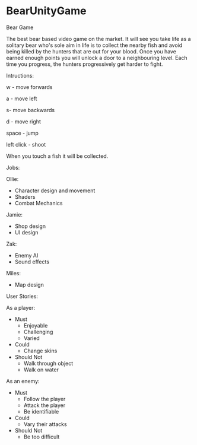 # BearUnityGame
Bear Game

The best bear based video game on the market. It will see you take life as a solitary bear who's sole aim in life is to collect the nearby fish and avoid being killed by the hunters that are out for your blood. Once you have earned enough points you will unlock a door to a neighbouring level. Each time you progress, the hunters progressively get harder to fight.  


Intructions:

w - move forwards

a - move left

s- move backwards

d - move right

space - jump

left click - shoot


When you touch a fish it will be collected.  



Jobs:  


Ollie:
* Character design and movement
* Shaders
* Combat Mechanics

Jamie:
* Shop design
* UI design

Zak:
* Enemy AI
* Sound effects

Miles:
* Map design  
  
User Stories:

  
  
As a player:
 
- Must
  - Enjoyable
  - Challenging
  - Varied
- Could
  - Change skins
- Should Not
  - Walk through object
  - Walk on water
    
    
As an enemy:

- Must
  - Follow the player
  - Attack the player
  - Be identifiable
- Could
  - Vary their attacks
- Should Not
  - Be too difficult
